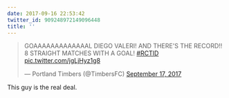 ```yaml
---
date: 2017-09-16 22:53:42
twitter_id: 909248972149096448
title: ''
---
```


<blockquote class="twitter-tweet"><p lang="en" dir="ltr">GOAAAAAAAAAAAAAL DIEGO VALERI! AND THERE&#39;S THE RECORD!! 8 STRAIGHT MATCHES WITH A GOAL! <a href="https://twitter.com/hashtag/RCTID?src=hash&amp;ref_src=twsrc%5Etfw">#RCTID</a> <a href="https://t.co/jgLjHyz1g8">pic.twitter.com/jgLjHyz1g8</a></p>&mdash; Portland Timbers (@TimbersFC) <a href="https://twitter.com/TimbersFC/status/909246357919088640?ref_src=twsrc%5Etfw">September 17, 2017</a></blockquote>
<script async src="https://platform.twitter.com/widgets.js" charset="utf-8"></script>

This guy is the real deal.
